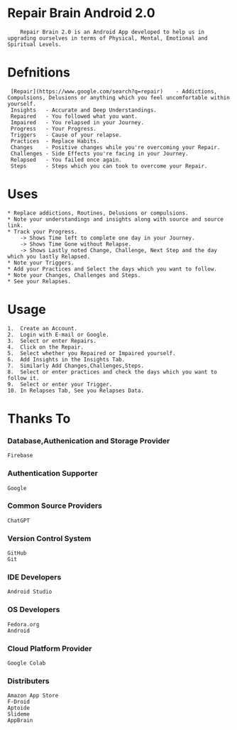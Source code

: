 # Repair Brain Android 2.0

        Repair Brain 2.0 is an Android App developed to help us in upgrading ourselves in terms of Physical, Mental, Emotional and Spiritual Levels.


# Defnitions 

     [Repair](https://www.google.com/search?q=repair)    - Addictions, Compulsions, Delusions or anything which you feel uncomfortable within yourself.
     Insights   - Accurate and Deep Understandings.
     Repaired   - You followed what you want.
     Impaired   - You relapsed in your Journey.
     Progress   - Your Progress.
     Triggers   - Cause of your relapse.
     Practices  - Replace Habits.
     Changes    - Positive changes while you're overcoming your Repair.
     Challenges - Side Effects you're facing in your Journey.
     Relapsed   - You failed once again.
     Steps      - Steps which you can took to overcome your Repair.


# Uses

    * Replace addictions, Routines, Delusions or compulsions.
    * Note your understandings and insights along with source and source link.
    * Track your Progress.
        -> Shows Time left to complete one day in your Journey.
        -> Shows Time Gone without Relapse.
        -> Shows Lastly noted Change, Challenge, Next Step and the day which you lastly Relapsed. 
    * Note your Triggers.
    * Add your Practices and Select the days which you want to follow.
    * Note your Changes, Challenges and Steps.
    * See your Relapses.

    
# Usage

    1.  Create an Account.
    2.  Login with E-mail or Google.
    3.  Select or enter Repairs.
    4.  Click on the Repair.
    5.  Select whether you Repaired or Impaired yourself.
    6.  Add Insights in the Insights Tab.
    7.  Similarly Add Changes,Challenges,Steps.
    8.  Select or enter practices and check the days which you want to follow it.
    9.  Select or enter your Trigger.
    10. In Relapses Tab, See you Relapses Data.


# Thanks To


### Database,Authenication and Storage Provider
    Firebase

    
### Authentication Supporter
    Google 


### Common Source Providers 
    ChatGPT 


### Version Control System
    GitHub 
    Git 


### IDE Developers
    Android Studio


### OS Developers 
    Fedora.org 
    Android


### Cloud Platform Provider
    Google Colab

### Distributers
    Amazon App Store
    F-Droid
    Aptoide
    Slideme
    AppBrain
